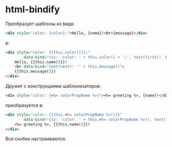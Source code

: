 html-bindify
============

Преобразует шаблоны из вида:
```html
<div style="color: {color};">Hello, {name}!<br>{message}</div>
```
в:
```html
<div style="color: {{this.color()}};"
		data-bind="css: 'color: ' + this.color() + ';', text(first): 'Hello, ' + this.name() + '!'">
	Hello, {{this.name()}}!
	<br data-bind="text(next): '' + this.message()">
	{{this.message()}}
</div>
```

Дружит с конструкциями шаблонизаторов:
```html
<div style="color: {<%= colorPropName %>}"><%= greeting %>, {name}!</div>
```
преобразуется в:
```html
<div style="color: {{this.<%= colorPropName %>()}}"
		data-bind="css: 'color: ' + this.<%= colorPropName %>(), text(first): '<%= greeting %>, ' + this.name() + '!'">
	<%= greeting %>, {{this.name()}}!
</div>
```

Все скобки настраиваются.
